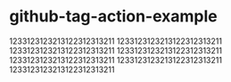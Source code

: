 # github-tag-action-example

1233123123213122312313211
1233123123213122312313211
1233123123213122312313211
1233123123213122312313211
1233123123213122312313211
1233123123213122312313211
1233123123213122312313211

